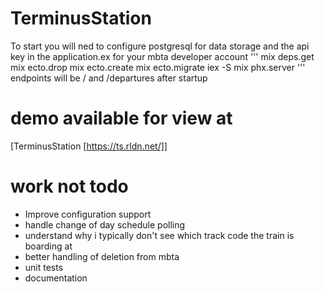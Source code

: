 # TerminusStation
To start you will ned to configure postgresql for data storage and the api key in the application.ex for your mbta developer account
'''
mix deps.get
mix ecto.drop
mix ecto.create
mix ecto.migrate
iex -S mix phx.server 
'''
endpoints will be / and /departures after startup
# demo available for view at 
[TerminusStation [https://ts.rldn.net/]]
# work not todo
* Improve configuration support
* handle change of day schedule polling
* understand why i typically don't see which track code the train is boarding at
* better handling of deletion from mbta
* unit tests
* documentation

